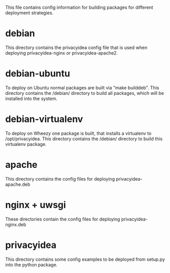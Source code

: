 This file contains config information for building packages for different
deployment strategies.

debian
======
This directory contains the privacyidea config file that is used when
deploying privacyidea-nginx or privacyidea-apache2.

debian-ubuntu
=============

To deploy on Ubuntu normal packages are built via "make builddeb".
This directory contains the /debian/ directory to build all packages, which
will be installed into the system.

debian-virtualenv
=================

To deploy on Wheezy one package is built, that installs a virtualenv to
/opt/privacyidea.
This directory contains the /debian/ directory to build this virtualenv package.

apache
======
This directory contains the config files for deploying privacyidea-apache.deb

nginx + uwsgi
=============
These directories contain the config files for deploying privacyidea-nginx.deb

privacyidea
===========
This directory contains some config examples to be deployed from setup.py
into the python package.
